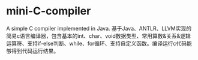 # mini-C-compiler
A simple C compiler implemented in Java.
基于Java、ANTLR、LLVM实现的简易c语言编译器，包含基本的int、char、void数据类型、常用算数&关系&逻辑运算符、支持if-else判断、while、for循环、支持自定义函数。编译运行c代码能够得到代码运行结果。
